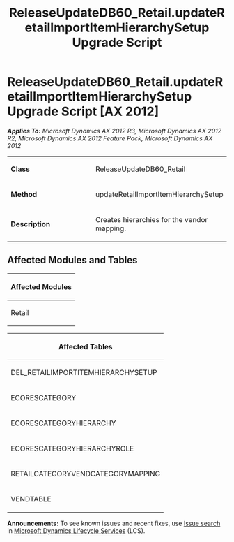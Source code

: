 ﻿---
title: ReleaseUpdateDB60_Retail.updateRetailImportItemHierarchySetup Upgrade Script
TOCTitle: ReleaseUpdateDB60_Retail.updateRetailImportItemHierarchySetup Upgrade Script
ms:assetid: 5fc7cce2-8025-387e-a9c0-b24748c8f195
ms:mtpsurl: https://msdn.microsoft.com/en-us/library/JJ719058(v=AX.60)
ms:contentKeyID: 49708598
ms.date: 05/18/2015
mtps_version: v=AX.60
---

# ReleaseUpdateDB60\_Retail.updateRetailImportItemHierarchySetup Upgrade Script [AX 2012]


_**Applies To:** Microsoft Dynamics AX 2012 R3, Microsoft Dynamics AX 2012 R2, Microsoft Dynamics AX 2012 Feature Pack, Microsoft Dynamics AX 2012_

<table>
<colgroup>
<col style="width: 50%" />
<col style="width: 50%" />
</colgroup>
<tbody>
<tr class="odd">
<td><p><strong>Class</strong></p></td>
<td><p>ReleaseUpdateDB60_Retail</p></td>
</tr>
<tr class="even">
<td><p><strong>Method</strong></p></td>
<td><p>updateRetailImportItemHierarchySetup</p></td>
</tr>
<tr class="odd">
<td><p><strong>Description</strong></p></td>
<td><p>Creates hierarchies for the vendor mapping.</p></td>
</tr>
</tbody>
</table>


## Affected Modules and Tables

<table>
<colgroup>
<col style="width: 100%" />
</colgroup>
<thead>
<tr class="header">
<th><p>Affected Modules</p></th>
</tr>
</thead>
<tbody>
<tr class="odd">
<td><p>Retail</p></td>
</tr>
</tbody>
</table>


<table>
<colgroup>
<col style="width: 100%" />
</colgroup>
<thead>
<tr class="header">
<th><p>Affected Tables</p></th>
</tr>
</thead>
<tbody>
<tr class="odd">
<td><p>DEL_RETAILIMPORTITEMHIERARCHYSETUP</p></td>
</tr>
<tr class="even">
<td><p>ECORESCATEGORY</p></td>
</tr>
<tr class="odd">
<td><p>ECORESCATEGORYHIERARCHY</p></td>
</tr>
<tr class="even">
<td><p>ECORESCATEGORYHIERARCHYROLE</p></td>
</tr>
<tr class="odd">
<td><p>RETAILCATEGORYVENDCATEGORYMAPPING</p></td>
</tr>
<tr class="even">
<td><p>VENDTABLE</p></td>
</tr>
</tbody>
</table>

  
**Announcements:** To see known issues and recent fixes, use [Issue search](http://go.microsoft.com/fwlink/?linkid=389258) in [Microsoft Dynamics Lifecycle Services](http://go.microsoft.com/fwlink/?linkid=306505) (LCS).

